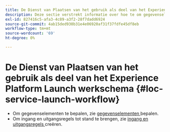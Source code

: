 ```yaml
---
title: De Dienst van Plaatsen van het gebruik als deel van het Experience Platform Launch werkschema
description: Deze sectie verstrekt informatie over hoe te om gegevenselementen te bepalen en ingang en uitgangsregels in Experience Platform Launch tot stand te brengen die met de Dienst van Plaatsen kunnen worden gebruikt.
exl-id: 827416c5-afa3-4c89-a3f2-28f7dadd6924
source-git-commit: 4ab15ded930b31e4e06920af31f37fdfe45df8eb
workflow-type: tm+mt
source-wordcount: '69'
ht-degree: 0%

---
```


# De Dienst van Plaatsen van het gebruik als deel van het Experience Platform Launch werkschema {#loc-service-launch-workflow}

* Om gegevenselementen te bepalen, zie [ gegevenselementen ](/help/use-places-launch-workflow/define-data-elements.md) bepalen.
* Om ingang en uitgangsregels tot stand te brengen, zie [ ingang en uitgangsregels ](/help/use-places-launch-workflow/create-rule-places-property.md) creëren.
